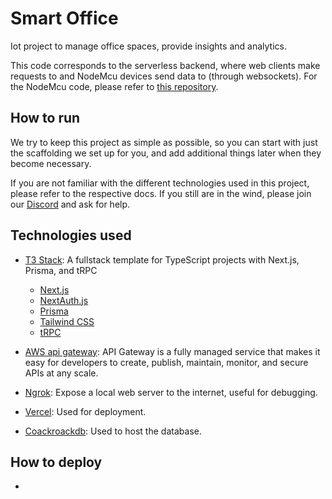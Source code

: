 # Smart Office

Iot project to manage office spaces, provide insights and analytics.

This code corresponds to the serverless backend, where web clients make requests to and NodeMcu devices send data to (through websockets).
For the NodeMcu code, please refer to [this repository]().

## How to run

We try to keep this project as simple as possible, so you can start with just the scaffolding we set up for you, and add additional things later when they become necessary.

If you are not familiar with the different technologies used in this project, please refer to the respective docs. If you still are in the wind, please join our [Discord](https://t3.gg/discord) and ask for help.

## Technologies used

- [T3 Stack](https://create.t3.gg/): A fullstack template for TypeScript projects with Next.js, Prisma, and tRPC

  - [Next.js](https://nextjs.org)
  - [NextAuth.js](https://next-auth.js.org)
  - [Prisma](https://prisma.io)
  - [Tailwind CSS](https://tailwindcss.com)
  - [tRPC](https://trpc.io)

- [AWS api gateway](https://aws.amazon.com/api-gateway/): API Gateway is a fully managed service that makes it easy for developers to create, publish, maintain, monitor, and secure APIs at any scale.

- [Ngrok](https://ngrok.com/docs/getting-started/?os=windows): Expose a local web server to the internet, useful for debugging.

- [Vercel](https://vercel.com/): Used for deployment.

- [Coackroackdb](https://www.cockroachlabs.com/): Used to host the database.

## How to deploy

-

